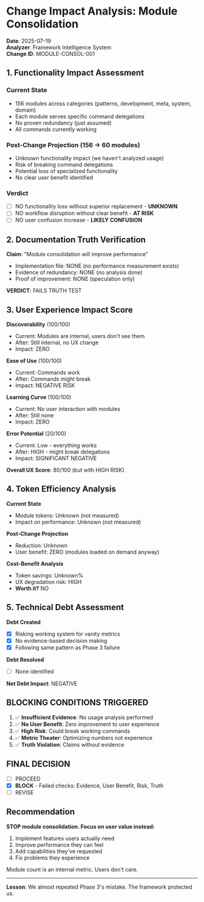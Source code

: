 # Change Impact Analysis: Module Consolidation

**Date**: 2025-07-19  
**Analyzer**: Framework Intelligence System  
**Change ID**: MODULE-CONSOL-001  

## 1. Functionality Impact Assessment

### Current State
- 156 modules across categories (patterns, development, meta, system, domain)
- Each module serves specific command delegations
- No proven redundancy (just assumed)
- All commands currently working

### Post-Change Projection (156 → 60 modules)
- Unknown functionality impact (we haven't analyzed usage)
- Risk of breaking command delegations
- Potential loss of specialized functionality
- No clear user benefit identified

### Verdict
- [ ] NO functionality loss without superior replacement - **UNKNOWN**
- [ ] NO workflow disruption without clear benefit - **AT RISK**
- [ ] NO user confusion increase - **LIKELY CONFUSION**

## 2. Documentation Truth Verification

**Claim**: "Module consolidation will improve performance"
- Implementation file: NONE (no performance measurement exists)
- Evidence of redundancy: NONE (no analysis done)
- Proof of improvement: NONE (speculation only)

**VERDICT**: FAILS TRUTH TEST

## 3. User Experience Impact Score

**Discoverability** (100/100)
- Current: Modules are internal, users don't see them
- After: Still internal, no UX change
- Impact: ZERO

**Ease of Use** (100/100)
- Current: Commands work
- After: Commands might break
- Impact: NEGATIVE RISK

**Learning Curve** (100/100)
- Current: No user interaction with modules
- After: Still none
- Impact: ZERO

**Error Potential** (20/100)
- Current: Low - everything works
- After: HIGH - might break delegations
- Impact: SIGNIFICANT NEGATIVE

**Overall UX Score**: 80/100 (but with HIGH RISK)

## 4. Token Efficiency Analysis

**Current State**
- Module tokens: Unknown (not measured)
- Impact on performance: Unknown (not measured)

**Post-Change Projection**
- Reduction: Unknown
- User benefit: ZERO (modules loaded on demand anyway)

**Cost-Benefit Analysis**
- Token savings: Unknown%
- UX degradation risk: HIGH
- **Worth it?** NO

## 5. Technical Debt Assessment

**Debt Created**
- [X] Risking working system for vanity metrics
- [X] No evidence-based decision making
- [X] Following same pattern as Phase 3 failure

**Debt Resolved**
- [ ] None identified

**Net Debt Impact**: NEGATIVE

## BLOCKING CONDITIONS TRIGGERED

1. ✅ **Insufficient Evidence**: No usage analysis performed
2. ✅ **No User Benefit**: Zero improvement to user experience
3. ✅ **High Risk**: Could break working commands
4. ✅ **Metric Theater**: Optimizing numbers not experience
5. ✅ **Truth Violation**: Claims without evidence

## FINAL DECISION

- [ ] PROCEED
- [X] **BLOCK** - Failed checks: Evidence, User Benefit, Risk, Truth
- [ ] REVISE

## Recommendation

**STOP module consolidation. Focus on user value instead:**

1. Implement features users actually need
2. Improve performance they can feel
3. Add capabilities they've requested
4. Fix problems they experience

Module count is an internal metric. Users don't care.

---

**Lesson**: We almost repeated Phase 3's mistake. The framework protected us.